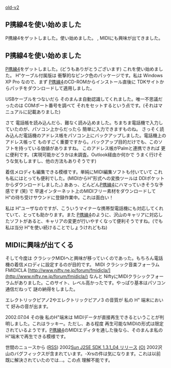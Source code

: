 [old-v2](ig020629-orig.html)

## P携線4を使い始めました

P携線4をゲットしました。使い始めました。 , MIDIにも興味が出てきました。






## P携線4を使い始めました


[P携線4](http://www.tdk.co.jp/tjbbi01/bbi11500.htm)をゲットしました。(どうもありがとうございます) これを使い始めました。
H"ケーブル付属版は 衝撃的なピンク色のパッケージです。私は Windows
XP Pro なので、まず [P携線4](http://www.tdk.co.jp/tjbbi01/bbi11500.htm)のCD-ROMからインストール直後に TDKサイトからパッチをダウンロードして適用しました。

USBケーブルをつないだら そのまんま自動認識してくれました。唯一不思議だったのは
COMポート番号を調べて それをセットするという点です。(それはマニュアルに記載ありました)

さて 電話帳を読み込んだら、難なく読み込めました。ちまちま電話機で入力していたのが、パソコン上からだったら
簡単に入力できますものね。
さっそく読み込んだ電話機のアドレス帳をパソコン上にバックアップしました。電話機上のアドレス帳って
ものすごく重要ですから。バックアップ目的だけでも、このソフトを持っている価値がありますね。
このアドレス帳がPalmと連携できれば 更に便利です。(実現可能かどうかは未調査。Outlook経由か何かで
うまく行けそうな気もしますし、他の方法もありそうです)

着信メロディも編集できる模様です。単純にMIDI編集ソフトも付いていて これも私にはとっても便利でした。(MIDIからH"形式への変換ツールは
DDIポケットからダウンロードしました。) ああっ、どんどん[P携線4](http://www.tdk.co.jp/tjbbi01/bbi11500.htm)にハマっていきそうな予感です (笑) で 早速インターネット上のMIDIフリー素材をダウンロードして
H"の待ち受けサウンドに登録作業中。これは面白い！

私は H"ユーザなのですが、こういうマイナーな携帯型電話機にも対応してくれていて、とっても助かります。また
[P携線4](http://www.tdk.co.jp/tjbbi01/bbi11500.htm)のように、沢山のキャリアに対応したソフトがあると、キャリアの変更が行いやすくなって便利そうですね。(でも私は当分
H"を使い続けることでしょうけれどもね)

## MIDIに興味が出てくる


そして今度は クラシックMIDIへと興味が移っていくのであった。もちろん電話機の着信メロディに設定するのが目的です。
MIDI クラシック音楽フォーラム FMIDICLA
  [http://www.nifty.ne.jp/forum/fmidicla/](http://www.nifty.ne.jp/forum/fmidicla/)
  なんと NiftyにMIDIクラシックフォーラムがありました。このサイト、レベル高かったです。やっぱり基本はパソコン通信だねって
  謎の納得をしました。


エレクトリックピアノ2やエレクトリックピアノ3 の音質が 私の H" 端末において
好みの音が出ます。

2002.07.04 その後 私のH"端末は MIDIデータが直接再生できるということが判明しました。これはラッキー。ただし、ある程度 再生可能なMIDIの形式は限定されているようです。[P携線4](http://www.tdk.co.jp/tjbbi01/bbi11500.htm)のMIDIエディタを通した後なら、そのまんま私のH"端末で再生できる模様です。



世間のニュースから ([RSS](ig020629-news.xml)) 2002[Sun J2SE SDK 1.3.1_04 リリース](http://java.sun.com/j2se/1.3/ja/index.html) [(O)](http://java.sun.com/j2se/1.3/ja/index.html) 2002沢山のバグフィックスが含まれています。-Xrsの件は気になります。これは以前 既に解決されていたのでは…。この点 理解不能です。